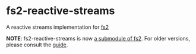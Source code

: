 # fs2-reactive-streams
A reactive streams implementation for [fs2](https://github.com/functional-streams-for-scala/fs2)

**NOTE**: fs2-reactive-streams is now [a submodule of fs2](https://github.com/functional-streams-for-scala/fs2/issues/844).  For older versions, please consult the [guide](GUIDE.md).
